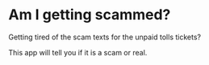 # Am I getting scammed?


Getting tired of the scam texts for the unpaid tolls tickets? 

This app will tell you if it is a scam or real.
